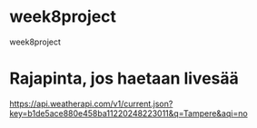 # week8project
week8project

# Rajapinta, jos haetaan livesää
https://api.weatherapi.com/v1/current.json?key=b1de5ace880e458ba11220248223011&q=Tampere&aqi=no

